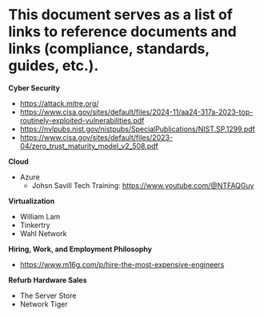 # This document serves as a list of links to reference documents and links (compliance, standards, guides, etc.). #

**Cyber Security**

* https://attack.mitre.org/
* https://www.cisa.gov/sites/default/files/2024-11/aa24-317a-2023-top-routinely-exploited-vulnerabilities.pdf
* https://nvlpubs.nist.gov/nistpubs/SpecialPublications/NIST.SP.1299.pdf
* https://www.cisa.gov/sites/default/files/2023-04/zero_trust_maturity_model_v2_508.pdf

**Cloud**

* Azure
    * Johsn Savill Tech Training: https://www.youtube.com/@NTFAQGuy


**Virtualization**

* William Lam
* Tinkertry
* Wahl Network




**Hiring, Work, and Employment Philosophy**

* https://www.m16g.com/p/hire-the-most-expensive-engineers

**Refurb Hardware Sales**

* The Server Store
* Network Tiger

